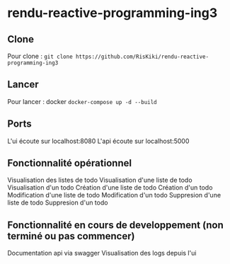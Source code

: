 # rendu-reactive-programming-ing3

## Clone
Pour clone : 
```git clone https://github.com/RisKiki/rendu-reactive-programming-ing3```

## Lancer
Pour lancer : docker 
```docker-compose up -d --build```

## Ports
L'ui écoute sur localhost:8080
L'api écoute sur localhost:5000


## Fonctionnalité opérationnel
Visualisation des listes de todo
Visualisation d'une liste de todo
Visualisation d'un todo
Création d'une liste de todo
Création d'un todo
Modification d'une liste de todo
Modification d'un todo
Suppresion d'une liste de todo
Suppresion d'un todo


## Fonctionnalité en cours de developpement (non terminé ou pas commencer)
Documentation api via swagger
Visualisation des logs depuis l'ui